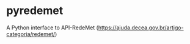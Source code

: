# pyredemet
A Python interface to API-RedeMet (https://ajuda.decea.gov.br/artigo-categoria/redemet/)
